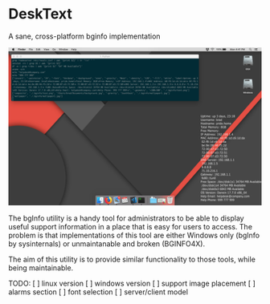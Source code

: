 # DeskText
A sane, cross-platform bginfo implementation

![example picture](https://github.com/daed/DeskText/blob/master/examples/osx.png)

The bgInfo utility is a handy tool for administrators to be able to display useful support information in a place that is easy for users to access.  The problem is that implementations of this tool are either Windows only (bgInfo by sysinternals) or unmaintanable and broken (BGINFO4X).

The aim of this utility is to provide similar functionality to those tools, while being maintainable.

TODO:
[ ] linux version
[ ] windows version
[ ] support image placement
[ ] alarms section
[ ] font selection
[ ] server/client model
